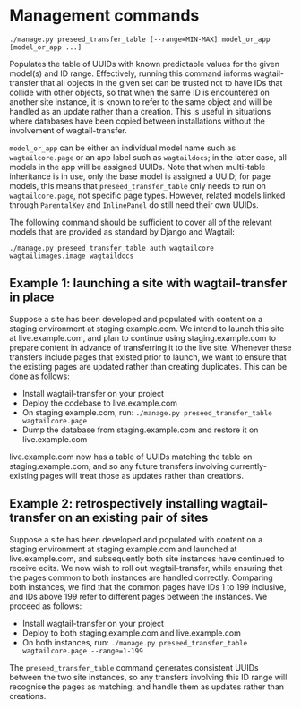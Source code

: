 # Management commands

    ./manage.py preseed_transfer_table [--range=MIN-MAX] model_or_app [model_or_app ...]

Populates the table of UUIDs with known predictable values for the given model(s) and ID range. Effectively, running this command informs wagtail-transfer that all objects in the given set can be trusted not to have IDs that collide with other objects, so that when the same ID is encountered on another site instance, it is known to refer to the same object and will be handled as an update rather than a creation. This is useful in situations where databases have been copied between installations without the involvement of wagtail-transfer.

`model_or_app` can be either an individual model name such as `wagtailcore.page` or an app label such as `wagtaildocs`; in the latter case, all models in the app will be assigned UUIDs. Note that when multi-table inheritance is in use, only the base model is assigned a UUID; for page models, this means that `preseed_transfer_table` only needs to run on `wagtailcore.page`, not specific page types. However, related models linked through `ParentalKey` and `InlinePanel` do still need their own UUIDs.

The following command should be sufficient to cover all of the relevant models that are provided as standard by Django and Wagtail:

    ./manage.py preseed_transfer_table auth wagtailcore wagtailimages.image wagtaildocs

## Example 1: launching a site with wagtail-transfer in place

Suppose a site has been developed and populated with content on a staging environment at staging.example.com. We intend to launch this site at live.example.com, and plan to continue using staging.example.com to prepare content in advance of transferring it to the live site. Whenever these transfers include pages that existed prior to launch, we want to ensure that the existing pages are updated rather than creating duplicates. This can be done as follows:

 * Install wagtail-transfer on your project
 * Deploy the codebase to live.example.com
 * On staging.example.com, run: `./manage.py preseed_transfer_table wagtailcore.page`
 * Dump the database from staging.example.com and restore it on live.example.com

live.example.com now has a table of UUIDs matching the table on staging.example.com, and so any future transfers involving currently-existing pages will treat those as updates rather than creations.

## Example 2: retrospectively installing wagtail-transfer on an existing pair of sites

Suppose a site has been developed and populated with content on a staging environment at staging.example.com and launched at live.example.com, and subsequently both site instances have continued to receive edits. We now wish to roll out wagtail-transfer, while ensuring that the pages common to both instances are handled correctly. Comparing both instances, we find that the common pages have IDs 1 to 199 inclusive, and IDs above 199 refer to different pages between the instances. We proceed as follows:

 * Install wagtail-transfer on your project
 * Deploy to both staging.example.com and live.example.com
 * On both instances, run: `./manage.py preseed_transfer_table wagtailcore.page --range=1-199`

 The `preseed_transfer_table` command generates consistent UUIDs between the two site instances, so any transfers involving this ID range will recognise the pages as matching, and handle them as updates rather than creations.
 